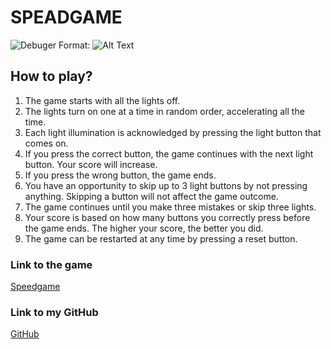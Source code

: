 # SPEADGAME

![Debuger](debug.png)
Format: ![Alt Text](url)

## How to play?

1. The game starts with all the lights off.
2. The lights turn on one at a time in random order, accelerating all the time.
3. Each light illumination is acknowledged by pressing the light button that comes on.
4. If you press the correct button, the game continues with the next light button. Your score will increase.
5. If you press the wrong button, the game ends.
6. You have an opportunity to skip up to 3 light buttons by not pressing anything. Skipping a button will not affect the game outcome.
7. The game continues until you make three mistakes or skip three lights.
8. Your score is based on how many buttons you correctly press before the game ends. The higher your score, the better you did.
9. The game can be restarted at any time by pressing a reset button.

### Link to the game

[Speedgame](https://public.bc.fi/s2300111/speedgame/)

### Link to my GitHub

[GitHub](https://github.com/MariiaSizova)
